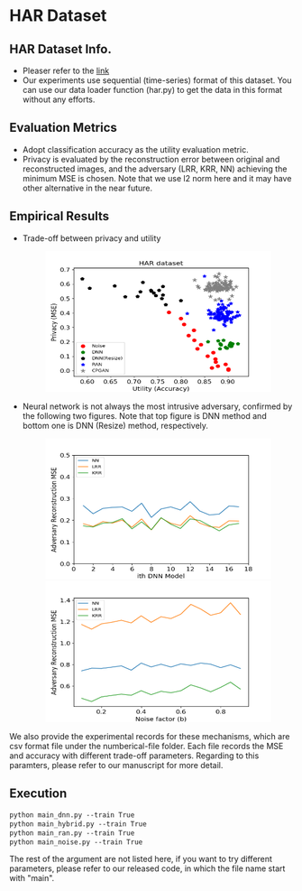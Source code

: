 # HAR Dataset
## HAR Dataset Info.
- Pleaser refer to the [link](https://archive.ics.uci.edu/ml/datasets/human+activity+recognition+using+smartphones)
- Our experiments use sequential (time-series) format of this dataset. You can use our data loader function (har.py) to get the data in this format without any efforts.   

## Evaluation Metrics
- Adopt classification accuracy as the utility evaluation metric.
- Privacy is evaluated by the reconstruction error between original and reconstructed images, and the adversary (LRR, KRR, NN) achieving the minimum MSE is chosen. Note that we use l2 norm here and it may have other alternative in the near future.

## Empirical Results
- Trade-off between privacy and utility
    <center> <img src="img/HAR_data_final_nonlinear.png" width="400" height="250"> </center>

- Neural network is not always the most intrusive adversary, confirmed by the following two figures. Note that top figure is DNN method and bottom one is DNN (Resize) method, respectively.
    <center> <img src="img/mse_comparison_har_dnn.png" width="400" height="250"> </center>
    <center> <img src="img/mse_comparison_har_pca.png" width="400" height="250"> </center>
We also provide the experimental records for these mechanisms, which are csv format file under the numberical-file folder. Each file records the MSE and accuracy with different trade-off parameters. Regarding to this paramters, please refer to our manuscript for more detail.

## Execution
```
python main_dnn.py --train True 
python main_hybrid.py --train True 
python main_ran.py --train True 
python main_noise.py --train True 
```
The rest of the argument are not listed here, if you want to try different parameters, please refer to our released code, in which the file name start with "main".
